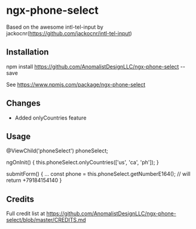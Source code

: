 # ngx-phone-select
Based on the awesome intl-tel-input by jackocnr(https://github.com/jackocnr/intl-tel-input)

## Installation

npm install https://github.com/AnomalistDesignLLC/ngx-phone-select --save

See https://www.npmjs.com/package/ngx-phone-select

## Changes

  - Added onlyCountries feature

## Usage

@ViewChild('phoneSelect') phoneSelect;

ngOnInit() {
    this.phoneSelect.onlyCountries(['us', 'ca', 'ph']);
}

submitForm() {
    ...
    const phone = this.phoneSelect.getNumberE164(); // will return +79184154140
}

## Credits

Full credit list at https://github.com/AnomalistDesignLLC/ngx-phone-select/blob/master/CREDITS.md

